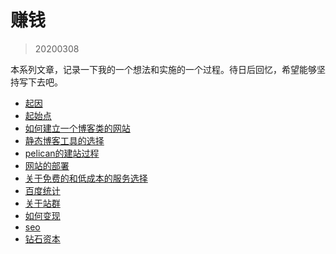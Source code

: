 # 赚钱
> 20200308


本系列文章，记录一下我的一个想法和实施的一个过程。待日后回忆，希望能够坚持写下去吧。


- [起因](./起因.md)
- [起始点](./起始点.md)
- [如何建立一个博客类的网站](./如何建立一个博客类的网站.md)
- [静态博客工具的选择](./静态博客工具的选择.md)
- [pelican的建站过程](./pelican的建站过程.md)
- [网站的部署](./网站的部署.md)
- [关于免费的和低成本的服务选择](./关于免费的和低成本的服务选择.md)
- [百度统计](./百度统计.md)
- [关于站群](./关于站群.md)
- [如何变现](./如何变现.md)
- [seo](./seo.md)
- [钻石资本](./Diamonds-Capital.md)